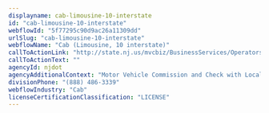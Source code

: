 ```yaml
---
displayname: cab-limousine-10-interstate
id: "cab-limousine-10-interstate"
webflowId: "5f77295c90d9ac26a11309dd"
urlSlug: "cab-limousine-10-interstate"
webflowName: "Cab (Limousine, 10 interstate)"
callToActionLink: "http://state.nj.us/mvcbiz/BusinessServices/OperatorsEmployers.htm"
callToActionText: ""
agencyId: njdot
agencyAdditionalContext: "Motor Vehicle Commission and Check with Local Municipality"
divisionPhone: "(888) 486-3339"
webflowIndustry: "Cab"
licenseCertificationClassification: "LICENSE"
---
```


